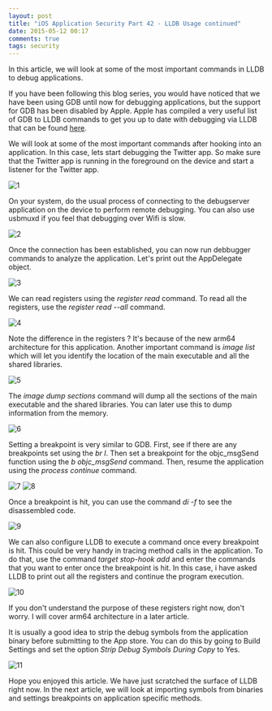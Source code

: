 ```yaml
---
layout: post
title: "iOS Application Security Part 42 - LLDB Usage continued"
date: 2015-05-12 00:17
comments: true
tags: security
---
```


In this article, we will look at some of the most important commands in LLDB to debug applications.

If you have been following this blog series, you would have noticed that we have been using GDB until now for debugging applications, but the support for GDB has been disabled by Apple. Apple has compiled a very useful list of GDB to LLDB commands to get you up to date with debugging via LLDB that can be found [here](https://developer.apple.com/library/mac/documentation/IDEs/Conceptual/gdb_to_lldb_transition_guide/document/lldb-command-examples.html).

<!--more-->

We will look at some of the most important commands after hooking into an application. In this case, lets start debugging the Twitter app. So make sure that the Twitter app is running in the foreground on the device and start a listener for the Twitter app.

![1](/images/posts/ios42/1.png) 

On your system, do the usual process of connecting to the debugserver application on the device to perform remote debugging. You can also use usbmuxd if you feel that debugging over Wifi is slow.

![2](/images/posts/ios42/2.png)

Once the connection has been established, you can now run debbugger commands to analyze the application. Let's print out the AppDelegate object.

![3](/images/posts/ios42/3.png)

We can read registers using the _register read_ command. To read all the registers, use the _register read --all_ command.

![4](/images/posts/ios42/4.png)

Note the difference in the registers ? It's because of the new arm64 architecture for this application. Another important command is _image list_ which will let you identify the location of the main executable and all the shared libraries.

![5](/images/posts/ios42/5.png)

The _image dump sections_ command will dump all the sections of the main executable and the shared libraries. You can later use this to dump information from the memory.

![6](/images/posts/ios42/6.png)

Setting a breakpoint is very similar to GDB. First, see if there are any breakpoints set using the _br l_. Then set a breakpoint for the objc_msgSend function using the _b objc_msgSend_ command. Then, resume the application using the _process continue_ command.

![7](/images/posts/ios42/7.png) ![8](/images/posts/ios42/8.png)

Once a breakpoint is hit, you can use the command _di -f_ to see the disassembled code.

![9](/images/posts/ios42/9.png)

We can also configure LLDB to execute a command once every breakpoint is hit. This could be very handy in tracing method calls in the application. To do that, use the command _target stop-hook add_ and enter the commands that you want to enter once the breakpoint is hit. In this case, i have asked LLDB to print out all the registers and continue the program execution.

![10](/images/posts/ios42/10.png)

If you don't understand the purpose of these registers right now, don't worry. I will cover arm64 architecture in a later article.

It is usually a good idea to strip the debug symbols from the application binary before submitting to the App store. You can do this by going to Build Settings and set the option _Strip Debug Symbols During Copy_ to Yes.

![11](/images/posts/ios42/11.png)

Hope you enjoyed this article. We have just scratched the surface of LLDB right now. In the next article, we will look at importing symbols from binaries and settings breakpoints on application specific methods.